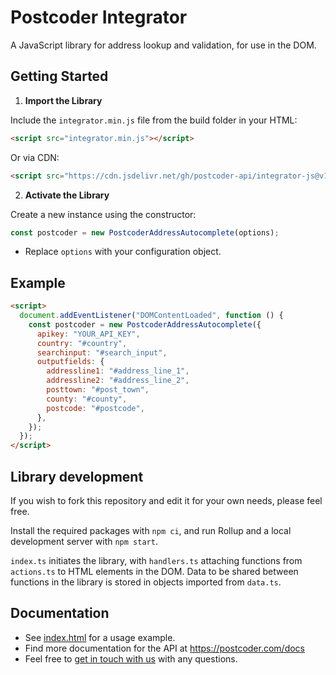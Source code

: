 # Postcoder Integrator

A JavaScript library for address lookup and validation, for use in the DOM.

## Getting Started

1. **Import the Library**

Include the `integrator.min.js` file from the build folder in your HTML:

```html
<script src="integrator.min.js"></script>
```

Or via CDN:

```html
<script src="https://cdn.jsdelivr.net/gh/postcoder-api/integrator-js@v1/build/integrator.min.js"></script>
```

2. **Activate the Library**

Create a new instance using the constructor:

```js
const postcoder = new PostcoderAddressAutocomplete(options);
```

- Replace `options` with your configuration object.

## Example

```html
<script>
  document.addEventListener("DOMContentLoaded", function () {
    const postcoder = new PostcoderAddressAutocomplete({
      apikey: "YOUR_API_KEY",
      country: "#country",
      searchinput: "#search_input",
      outputfields: {
        addressline1: "#address_line_1",
        addressline2: "#address_line_2",
        posttown: "#post_town",
        county: "#county",
        postcode: "#postcode",
      },
    });
  });
</script>
```

## Library development

If you wish to fork this repository and edit it for your own needs, please feel free.

Install the required packages with `npm ci`, and run Rollup and a local development server with `npm start`.

`index.ts` initiates the library, with `handlers.ts` attaching functions from `actions.ts` to HTML elements in the DOM. Data to be shared between functions in the library is stored in objects imported from `data.ts`.

## Documentation

- See [index.html](index.html) for a usage example.
- Find more documentation for the API at https://postcoder.com/docs
- Feel free to [get in touch with us](https://postcoder.com/help-and-support) with any questions.
